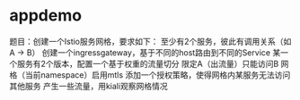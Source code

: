 # appdemo
题目：创建一个Istio服务网格，要求如下：
至少有2个服务，彼此有调用关系（如 A -> B）
创建一个ingressgateway，基于不同的host路由到不同的Service
某一个服务有2个版本，配置一个基于权重的流量切分
限定A（出流量）只能访问B
网格（当前namespace）启用mtls
添加一个授权策略，使得网格内某服务无法访问其他服务
产生一些流量，用kiali观察网格情况

